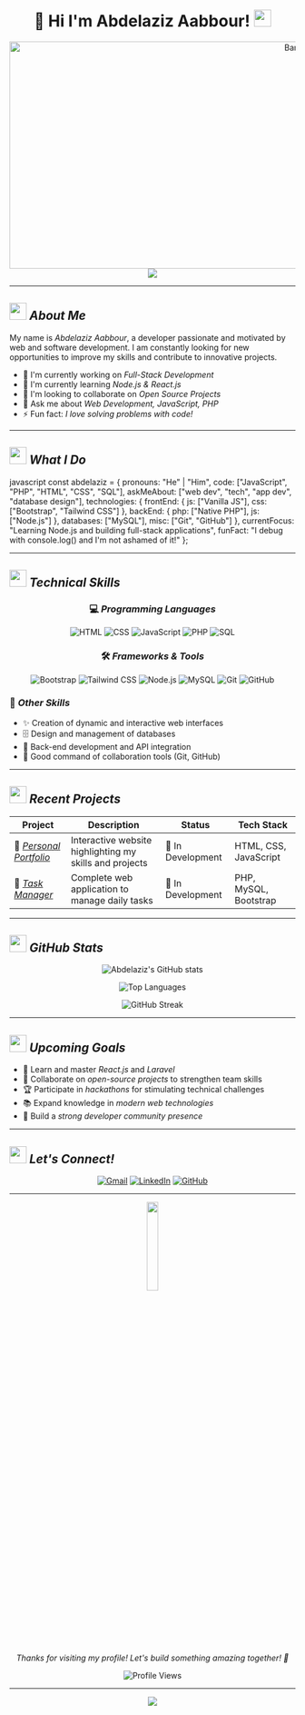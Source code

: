# <div align="center">👋 Hi I'm Abdelaziz Aabbour! <img src="https://media.giphy.com/media/hvRJCLFzcasrR4ia7z/giphy.gif" width="30px"/></div>

<div align="center">
  <img width="1000" height="400" src="https://github.com/user-attachments/assets/a97e0d67-acde-437a-a3cb-9160fc58b12b" alt="Banner"/>
</div>

<div align="center">
  <img src="https://readme-typing-svg.herokuapp.com/?lines=Full-Stack+Developer;Web+Development+Enthusiast;Always+Learning+New+Technologies&font=Fira%20Code&center=true&width=440&height=45&color=f75c7e&vCenter=true&size=22&pause=1000">
</div>

---

## <img src="https://media.giphy.com/media/WUlplcMpOCEmTGBtBW/giphy.gif" width="30"> *About Me*

My name is *Abdelaziz Aabbour*, a developer passionate and motivated by web and software development.
I am constantly looking for new opportunities to improve my skills and contribute to innovative projects.

- 🔭 I'm currently working on *Full-Stack Development*
- 🌱 I'm currently learning *Node.js & React.js*
- 👯 I'm looking to collaborate on *Open Source Projects*
- 💬 Ask me about *Web Development, JavaScript, PHP*
- ⚡ Fun fact: *I love solving problems with code!*

---

## <img src="https://media.giphy.com/media/iY8CRBdQXODJSCERIr/giphy.gif" width="30px"> *What I Do*

javascript
const abdelaziz = {
    pronouns: "He" | "Him",
    code: ["JavaScript", "PHP", "HTML", "CSS", "SQL"],
    askMeAbout: ["web dev", "tech", "app dev", "database design"],
    technologies: {
        frontEnd: {
            js: ["Vanilla JS"],
            css: ["Bootstrap", "Tailwind CSS"]
        },
        backEnd: {
            php: ["Native PHP"],
            js: ["Node.js"]
        },
        databases: ["MySQL"],
        misc: ["Git", "GitHub"]
    },
    currentFocus: "Learning Node.js and building full-stack applications",
    funFact: "I debug with console.log() and I'm not ashamed of it!"
};


---

## <img src="https://media.giphy.com/media/WFZvB7VIXBgiz3oDXE/giphy.gif" width="30px"> *Technical Skills*

<div align="center">

### 💻 *Programming Languages*
<p>
  <img alt="HTML" src="https://img.shields.io/badge/-HTML-E34F26?style=for-the-badge&logo=html5&logoColor=white"/>
  <img alt="CSS" src="https://img.shields.io/badge/-CSS-1572B6?style=for-the-badge&logo=css3&logoColor=white"/>
  <img alt="JavaScript" src="https://img.shields.io/badge/-JavaScript-F7DF1E?style=for-the-badge&logo=javascript&logoColor=black"/>
  <img alt="PHP" src="https://img.shields.io/badge/-PHP-777BB4?style=for-the-badge&logo=php&logoColor=white"/>
  <img alt="SQL" src="https://img.shields.io/badge/-SQL-003B57?style=for-the-badge&logo=microsoft-sql-server&logoColor=white"/>
</p>

### 🛠 *Frameworks & Tools*
<p>
  <img alt="Bootstrap" src="https://img.shields.io/badge/-Bootstrap-7952B3?style=for-the-badge&logo=bootstrap&logoColor=white"/>
  <img alt="Tailwind CSS" src="https://img.shields.io/badge/-TailwindCSS-06B6D4?style=for-the-badge&logo=tailwindcss&logoColor=white"/>
  <img alt="Node.js" src="https://img.shields.io/badge/-Node.js-339933?style=for-the-badge&logo=node.js&logoColor=white"/>
  <img alt="MySQL" src="https://img.shields.io/badge/-MySQL-4479A1?style=for-the-badge&logo=mysql&logoColor=white"/>
  <img alt="Git" src="https://img.shields.io/badge/-Git-F05032?style=for-the-badge&logo=git&logoColor=white"/>
  <img alt="GitHub" src="https://img.shields.io/badge/-GitHub-181717?style=for-the-badge&logo=github&logoColor=white"/>
</p>

</div>

### 🎯 *Other Skills*
- ✨ Creation of dynamic and interactive web interfaces
- 🗄 Design and management of databases
- 🔧 Back-end development and API integration
- 🤝 Good command of collaboration tools (Git, GitHub)

---

## <img src="https://media.giphy.com/media/LnQjpWaON8nhr21vNW/giphy.gif" width="30"> *Recent Projects*

<div align="center">

| Project | Description | Status | Tech Stack |
|---------|-------------|--------|------------|
| 🎨 *[Personal Portfolio](https://github.com/abdelaziz-aabbour/portfolio)* | Interactive website highlighting my skills and projects | 🚧 In Development | HTML, CSS, JavaScript |
| 📝 *[Task Manager](https://github.com/abdelaziz-aabbour/task-manager)* | Complete web application to manage daily tasks | 🚧 In Development | PHP, MySQL, Bootstrap |

</div>

---

## <img src="https://media.giphy.com/media/3oKIPEqDGUULpEU0aQ/giphy.gif" width="30"> *GitHub Stats*

<div align="center">
  
![Abdelaziz's GitHub stats](https://github-readme-stats.vercel.app/api?username=abdelaziz-aabbour&show_icons=true&theme=radical&hide_border=true&count_private=true)

![Top Languages](https://github-readme-stats.vercel.app/api/top-langs/?username=abdelaziz-aabbour&layout=compact&theme=radical&hide_border=true)

![GitHub Streak](https://github-readme-streak-stats.herokuapp.com/?user=abdelaziz-aabbour&theme=radical&hide_border=true)

</div>

---

## <img src="https://media.giphy.com/media/LmNwrBhejkK9EFP504/giphy.gif" width="30"> *Upcoming Goals*

- 🎯 Learn and master *React.js* and *Laravel*
- 🤝 Collaborate on *open-source projects* to strengthen team skills
- 🏆 Participate in *hackathons* for stimulating technical challenges
- 📚 Expand knowledge in *modern web technologies*
- 🌟 Build a *strong developer community presence*

---

## <img src="https://media.giphy.com/media/MIGbtLZoVjbl0bYbAd/giphy.gif" width="30"> *Let's Connect!*

<div align="center">

[![Gmail](https://img.shields.io/badge/-Gmail-D14836?style=for-the-badge&logo=gmail&logoColor=white)](mailto:abdelaziz.aabbour@example.com)
[![LinkedIn](https://img.shields.io/badge/-LinkedIn-0077B5?style=for-the-badge&logo=linkedin&logoColor=white)](https://www.linkedin.com/in/aziz-aabour-a74371301)
[![GitHub](https://img.shields.io/badge/-GitHub-181717?style=for-the-badge&logo=github&logoColor=white)](https://github.com/abdelaziz-aabbour)

</div>

---

<div align="center">
  <img src="https://media.giphy.com/media/jpVnC65DmYeyRL4LHS/giphy.gif" width="20%">
  
  *Thanks for visiting my profile! Let's build something amazing together! 🚀*
  
  ![Profile Views](https://komarev.com/ghpvc/?username=abdelaziz-aabbour&color=brightgreen)
</div>

---

<div align="center">
  <img src="https://readme-typing-svg.herokuapp.com/?lines=Happy+Coding!+%F0%9F%92%BB;Always+Learning+%F0%9F%93%9A;Love+to+Collaborate+%F0%9F%A4%9D&font=Fira%20Code&center=true&width=440&height=45&color=58a6ff&vCenter=true&size=18&pause=1000">
</div>
